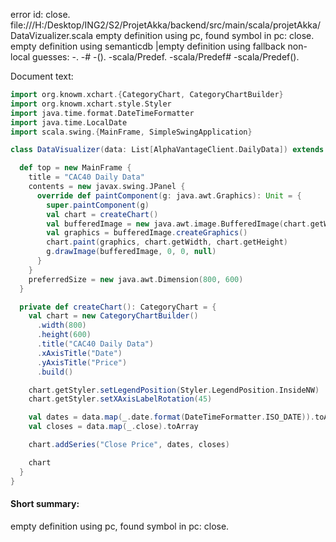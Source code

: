 error id: close.
file:///H:/Desktop/ING2/S2/ProjetAkka/backend/src/main/scala/projetAkka/DataVizualizer.scala
empty definition using pc, found symbol in pc: close.
empty definition using semanticdb
|empty definition using fallback
non-local guesses:
	 -.
	 -#
	 -().
	 -scala/Predef.
	 -scala/Predef#
	 -scala/Predef().

Document text:

```scala
import org.knowm.xchart.{CategoryChart, CategoryChartBuilder}
import org.knowm.xchart.style.Styler
import java.time.format.DateTimeFormatter
import java.time.LocalDate
import scala.swing.{MainFrame, SimpleSwingApplication}

class DataVisualizer(data: List[AlphaVantageClient.DailyData]) extends SimpleSwingApplication {

  def top = new MainFrame {
    title = "CAC40 Daily Data"
    contents = new javax.swing.JPanel {
      override def paintComponent(g: java.awt.Graphics): Unit = {
        super.paintComponent(g)
        val chart = createChart()
        val bufferedImage = new java.awt.image.BufferedImage(chart.getWidth, chart.getHeight, java.awt.image.BufferedImage.TYPE_INT_ARGB)
        val graphics = bufferedImage.createGraphics()
        chart.paint(graphics, chart.getWidth, chart.getHeight)
        g.drawImage(bufferedImage, 0, 0, null)
      }
    }
    preferredSize = new java.awt.Dimension(800, 600)
  }

  private def createChart(): CategoryChart = {
    val chart = new CategoryChartBuilder()
      .width(800)
      .height(600)
      .title("CAC40 Daily Data")
      .xAxisTitle("Date")
      .yAxisTitle("Price")
      .build()

    chart.getStyler.setLegendPosition(Styler.LegendPosition.InsideNW)
    chart.getStyler.setXAxisLabelRotation(45)

    val dates = data.map(_.date.format(DateTimeFormatter.ISO_DATE)).toArray
    val closes = data.map(_.close).toArray

    chart.addSeries("Close Price", dates, closes)

    chart
  }
}
```

#### Short summary: 

empty definition using pc, found symbol in pc: close.